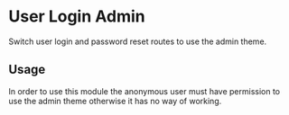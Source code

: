 # User Login Admin

Switch user login and password reset routes to use the admin theme.

## Usage

In order to use this module the anonymous user must have permission to use the admin theme otherwise it has no way of working.
